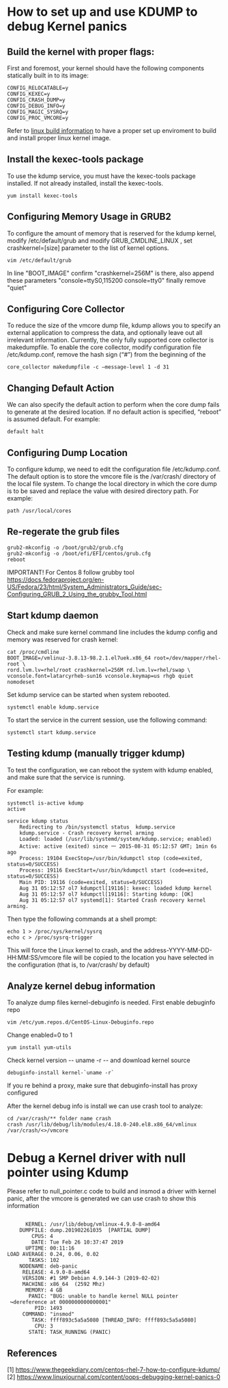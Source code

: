 # How to set up and use KDUMP to debug Kernel panics


## Build the kernel with proper flags:

 First and foremost, your kernel should have the following components statically built in to its image:

```
CONFIG_RELOCATABLE=y
CONFIG_KEXEC=y
CONFIG_CRASH_DUMP=y
CONFIG_DEBUG_INFO=y
CONFIG_MAGIC_SYSRQ=y
CONFIG_PROC_VMCORE=y

```

Refer to [linux build information](https://github.com/VictorRodriguez/linux-hacks/tree/master/dockerimages/linux-build)
to have a proper set up enviroment to build and install proper linux kernel image.

##  Install the kexec-tools package

To use the kdump service, you must have the kexec-tools package installed. If not already installed, install the kexec-tools.

```
yum install kexec-tools
```

## Configuring Memory Usage in GRUB2

To configure the amount of memory that is reserved for the kdump kernel, modify
/etc/default/grub and modify GRUB_CMDLINE_LINUX , set crashkernel=[size]
parameter to the list of kernel options.

```
vim /etc/default/grub
```

In line "BOOT_IMAGE" confirm "crashkernel=256M" is there, also append  these
parameters "console=ttyS0,115200 console=tty0" finally remove "quiet"

## Configuring Core Collector

To reduce the size of the vmcore dump file, kdump allows you to specify an
external application to compress the data, and optionally leave out all
irrelevant information. Currently, the only fully supported core collector is
makedumpfile. To enable the core collector, modify configuration file
/etc/kdump.conf, remove the hash sign (“#”) from the beginning of the

```
core_collector makedumpfile -c –message-level 1 -d 31
```

## Changing Default Action

We can also specify the default action to perform when the core dump fails to
generate at the desired location. If no default action is specified, “reboot”
is assumed default. For example:

```
default halt
```

## Configuring Dump Location

To configure kdump, we need to edit the configuration file /etc/kdump.conf. The
default option is to store the vmcore file is the /var/crash/ directory of the
local file system. To change the local directory in which the core dump is to
be saved and replace the value with desired directory path.  For example:

```
path /usr/local/cores
```


## Re-regerate the grub files

```
grub2-mkconfig -o /boot/grub2/grub.cfg
grub2-mkconfig -o /boot/efi/EFI/centos/grub.cfg
reboot
```

IMPORTANT! For Centos 8 follow grubby tool
https://docs.fedoraproject.org/en-US/Fedora/23/html/System_Administrators_Guide/sec-Configuring_GRUB_2_Using_the_grubby_Tool.html


## Start kdump daemon

Check and make sure kernel command line includes the kdump config and memory
was reserved for crash kernel:

```
cat /proc/cmdline
BOOT_IMAGE=/vmlinuz-3.8.13-98.2.1.el7uek.x86_64 root=/dev/mapper/rhel-root \
rord.lvm.lv=rhel/root crashkernel=256M rd.lvm.lv=rhel/swap \
vconsole.font=latarcyrheb-sun16 vconsole.keymap=us rhgb quiet nomodeset
```

Set kdump service can be started when system rebooted.

```
systemctl enable kdump.service
```

To start the service in the current session, use the following command:

```
systemctl start kdump.service
```

## Testing kdump (manually trigger kdump)

To test the configuration, we can reboot the system with kdump enabled, and make sure that the service is running.

For example:

```
systemctl is-active kdump
active
```

```
service kdump status
	Redirecting to /bin/systemctl status  kdump.service
	kdump.service - Crash recovery kernel arming
	Loaded: loaded (/usr/lib/systemd/system/kdump.service; enabled)
	Active: active (exited) since 一 2015-08-31 05:12:57 GMT; 1min 6s ago
	Process: 19104 ExecStop=/usr/bin/kdumpctl stop (code=exited, status=0/SUCCESS)
	Process: 19116 ExecStart=/usr/bin/kdumpctl start (code=exited, status=0/SUCCESS)
	Main PID: 19116 (code=exited, status=0/SUCCESS)
	Aug 31 05:12:57 ol7 kdumpctl[19116]: kexec: loaded kdump kernel
	Aug 31 05:12:57 ol7 kdumpctl[19116]: Starting kdump: [OK]
	Aug 31 05:12:57 ol7 systemd[1]: Started Crash recovery kernel arming.
```

Then type the following commands at a shell prompt:

```
echo 1 > /proc/sys/kernel/sysrq
echo c > /proc/sysrq-trigger
```

This will force the Linux kernel to crash, and the
address-YYYY-MM-DD-HH:MM:SS/vmcore file will be copied to the location you have
selected in the configuration (that is, to /var/crash/ by default)


## Analyze kernel debug information

To analyze dump files kernel-debuginfo is needed. First enable debuginfo repo

```
vim /etc/yum.repos.d/CentOS-Linux-Debuginfo.repo
```

Change enabled=0 to 1

```
yum install yum-utils
```
Check kernel version -- uname -r -- and download kernel source
```
debuginfo-install kernel-`uname -r`
```
If you re behind a proxy, make sure that debuginfo-install has proxy configured

After the kernel debug info is install we can use crash tool to analyze:

```
cd /var/crash/** folder name crash
crash /usr/lib/debug/lib/modules/4.18.0-240.el8.x86_64/vmlinux /var/crash/<>/vmcore
```

# Debug a Kernel driver with null pointer using Kdump

Please refer to null_pointer.c code to build and insmod a driver with kernel
panic, after the vmcore is generated we can use crash to show this information

```

      KERNEL: /usr/lib/debug/vmlinux-4.9.0-8-amd64
    DUMPFILE: dump.201902261035  [PARTIAL DUMP]
        CPUS: 4
        DATE: Tue Feb 26 10:37:47 2019
      UPTIME: 00:11:16
LOAD AVERAGE: 0.24, 0.06, 0.02
       TASKS: 102
    NODENAME: deb-panic
     RELEASE: 4.9.0-8-amd64
     VERSION: #1 SMP Debian 4.9.144-3 (2019-02-02)
     MACHINE: x86_64  (2592 Mhz)
      MEMORY: 4 GB
       PANIC: "BUG: unable to handle kernel NULL pointer
 ↪dereference at 0000000000000001"
         PID: 1493
     COMMAND: "insmod"
        TASK: ffff893c5a5a5080 [THREAD_INFO: ffff893c5a5a5080]
         CPU: 3
       STATE: TASK_RUNNING (PANIC)

```

## References

[1] https://www.thegeekdiary.com/centos-rhel-7-how-to-configure-kdump/
[2] https://www.linuxjournal.com/content/oops-debugging-kernel-panics-0


